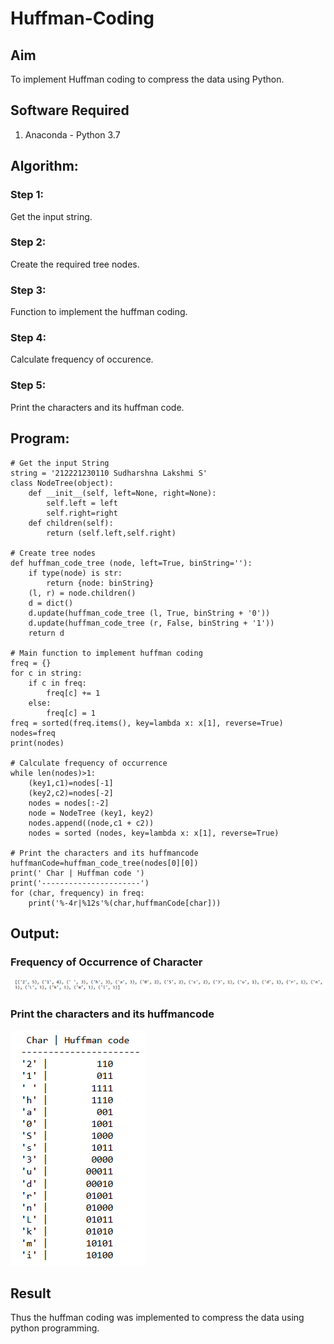 # Huffman-Coding
## Aim
To implement Huffman coding to compress the data using Python.

## Software Required
1. Anaconda - Python 3.7

## Algorithm:
### Step 1:
Get the input string.
### Step 2:
Create the required tree nodes.
### Step 3:
Function to implement the huffman coding.
### Step 4:
Calculate frequency of occurence.
### Step 5:
Print the characters and its huffman code.

## Program:
```
# Get the input String
string = '212221230110 Sudharshna Lakshmi S'
class NodeTree(object):
    def __init__(self, left=None, right=None): 
        self.left = left
        self.right=right
    def children(self):
        return (self.left,self.right)
        
# Create tree nodes
def huffman_code_tree (node, left=True, binString=''):
    if type(node) is str:
        return {node: binString}
    (l, r) = node.children()
    d = dict()
    d.update(huffman_code_tree (l, True, binString + '0'))
    d.update(huffman_code_tree (r, False, binString + '1'))
    return d

# Main function to implement huffman coding
freq = {}
for c in string:
    if c in freq:
        freq[c] += 1
    else:
        freq[c] = 1
freq = sorted(freq.items(), key=lambda x: x[1], reverse=True)
nodes=freq
print(nodes)

# Calculate frequency of occurrence
while len(nodes)>1:
    (key1,c1)=nodes[-1]
    (key2,c2)=nodes[-2]
    nodes = nodes[:-2]
    node = NodeTree (key1, key2)
    nodes.append((node,c1 + c2))
    nodes = sorted (nodes, key=lambda x: x[1], reverse=True)

# Print the characters and its huffmancode
huffmanCode=huffman_code_tree(nodes[0][0])
print(' Char | Huffman code ') 
print('----------------------')
for (char, frequency) in freq:
    print('%-4r|%12s'%(char,huffmanCode[char]))
```
## Output:
### Frequency of Occurrence of Character
![](1.png)
### Print the characters and its huffmancode
![](2.png)
## Result
Thus the huffman coding was implemented to compress the data using python programming.
